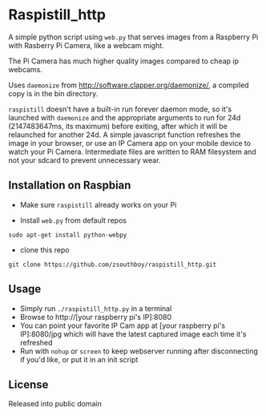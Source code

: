 Raspistill_http
===============
A simple python script using `web.py` that serves images from a Raspberry Pi with Rasberry Pi Camera, like a webcam might.

The Pi Camera has much higher quality images compared to cheap ip webcams.

Uses `daemonize` from http://software.clapper.org/daemonize/, a compiled copy is in the bin directory.

`raspistill` doesn't have a built-in run forever daemon mode, so it's launched with `daemonize` and the appropriate arguments to run for 24d (2147483647ms, its maximum) before exiting, after which it will be relaunched for another 24d.
A simple javascript function refreshes the image in your browser, or use an IP Camera app on your mobile device to watch your Pi Camera.
Intermediate files are written to RAM filesystem and not your sdcard to prevent unnecessary wear.

Installation on Raspbian
------------------------
* Make sure `raspistill` already works on your Pi

* Install `web.py` from default repos

`sudo apt-get install python-webpy`

* clone this repo

`git clone https://github.com/zsouthboy/raspistill_http.git` 

Usage
-----
* Simply run `./raspistill_http.py` in a terminal
* Browse to http://[your raspberry pi's IP]:8080
* You can point your favorite IP Cam app at [your raspberry pi's IP]:8080/jpg which will have the latest captured image each time it's refreshed
* Run with `nohup` or `screen` to keep webserver running after disconnecting if you'd like, or put it in an init script

License
-------
Released into public domain

